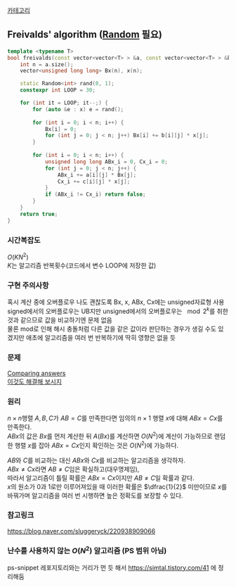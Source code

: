 [카테고리](/README.md)
## Freivalds' algorithm ([Random](/utils/Random.md) 필요)
```cpp
template <typename T>
bool freivalds(const vector<vector<T> > &a, const vector<vector<T> > &b, const vector<vector<T> > &c) { // n*n행렬 A, B, C에 대해 AB==C인지 O(LOOP * N^2)에 확인 // (0.5^LOOP)의 확률로 AB!=C인데 AB==C라고 틀린 판별을 내릴 가능성 있음
    int n = a.size();
    vector<unsigned long long> Bx(n), x(n);

    static Random<int> rand(0, 1);
    constexpr int LOOP = 30;

    for (int it = LOOP; it--;) {
        for (auto &e : x) e = rand();
        
        for (int i = 0; i < n; i++) {
            Bx[i] = 0;
            for (int j = 0; j < n; j++) Bx[i] += b[i][j] * x[j];
        }
        
        for (int i = 0; i < n; i++) {
            unsigned long long ABx_i = 0, Cx_i = 0;
            for (int j = 0; j < n; j++) {
                ABx_i += a[i][j] * Bx[j];
                Cx_i += c[i][j] * x[j];
            }
            if (ABx_i != Cx_i) return false;
        }
    }
    return true;
}
```
### 시간복잡도
$O(K N^2)$   
$K$는 알고리즘 반복횟수(코드에서 변수 LOOP에 저장한 값)

### 구현 주의사항
혹시 계산 중에 오버플로우 나도 괜찮도록 Bx, x, ABx, Cx에는 unsigned자료형 사용   
signed에서의 오버플로우는 UB지만 unsigned에서의 오버플로우는 $\mod{2^k}$를 취한 것과 같으므로 값을 비교하기엔 문제 없음   
물론 mod로 인해 해시 충돌처럼 다른 값을 같은 값이라 판단하는 경우가 생길 수도 있겠지만 애초에 알고리즘을 여러 번 반복하기에 딱히 영향은 없을 듯   

### 문제
[Comparing answers](https://www.acmicpc.net/problem/3847)   
[이것도 해결해 보시지](https://www.acmicpc.net/problem/13165)   
<!-- [Inner Product](https://www.acmicpc.net/problem/17313)    -->

### 원리
$n \times n$행렬 $A, B, C$가 $AB = C$를 만족한다면 임의의 $n \times 1$ 행렬 $x$에 대해 $ABx = Cx$를 만족한다.   
$ABx$의 값은 $Bx$를 먼저 계산한 뒤 $A(Bx)$를 계산하면 $O(N^2)$에 계산이 가능하므로 랜덤한 행렬 $x$를 잡아 $ABx = Cx$인지 확인하는 것은 $O(N^2)$에 가능하다.

$AB$와 $C$를 비교하는 대신 $ABx$와 $Cx$를 비교하는 알고리즘을 생각하자.   
$ABx \neq Cx$라면 $AB \neq C$임은 확실하고(대우명제임),   
따라서 알고리즘이 틀릴 확률은 $ABx = Cx$이지만 $AB \neq C$일 확률과 같다.   
$x$의 원소가 $0$과 $1$로만 이루어져있을 때 이러한 확률은 $\dfrac{1}{2}$ 미만이므로 $x$를 바꿔가며 알고리즘을 여러 번 시행하면 높은 정확도를 보장할 수 있다.   

### 참고링크
https://blog.naver.com/sluggeryck/220938909066   

### 난수를 사용하지 않는 $O(N^2)$ 알고리즘 (PS 범위 아님)
ps-snippet 레포지토리와는 거리가 먼 듯 해서 https://simtal.tistory.com/41 에 정리해둠   